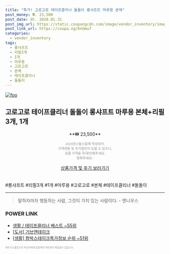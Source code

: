 ```yaml
--- 
title: "특가! 고로고로 테이프클리너 돌돌이 롱샤프트 마루용 본체" 
post_money: ₩. 23,500 
post_date: dt. 2020.01.31 
post_img_url: https://static.coupangcdn.com/image/vendor_inventory/images/2018/12/04/17/5/b71e424f-97d2-43b1-8446-1c8fda4a61a4.jpg 
post_link_url: https://coupa.ng/bnGmu7 
categories: 
  - vendor_inventory 
tags: 
  - 롱샤프트 
  - 리필3개 
  - 1개 
  - 마루용 
  - 고로고로 
  - 본체 
  - 테이프클리너 
  - 돌돌이 
--- 
```

[![foo](https://static.coupangcdn.com/image/vendor_inventory/images/2018/12/04/17/5/b71e424f-97d2-43b1-8446-1c8fda4a61a4.jpg)](https://coupa.ng/bnGmu7) 

## 고로고로 테이프클리너 돌돌이 롱샤프트 마루용 본체+리필3개, 1개 
<p style="text-align: center;">**₩ 23,500**</p> 
<p style="text-align: center;"><span style="color: #898c8f; font-family: Georgia,Times,serif; font-size: 0.75em;">2020년01월31일에 작성되어, <br>가격변동 및 추가할인이 있을 수 있으니,<br> 상품 가격을 꼭!확인해주세요.<br>행복하세요~</span> 
</p>	 
<div markdown="0" style="text-align: center;"><a href="https://coupa.ng/bnGmu7" class="btn btn--success">상품가격 및 후기 보러가기</a></div> 
<br><br> 
  #롱샤프트 #리필3개 #1개 #마루용 #고로고로 #본체 #테이프클리너 #돌돌이 
<hr> 

> 말하자마자 행동하는 사람, 그것이 가치 있는 사람이다. - 엔니우스 


### POWER LINK

* <a href="https://blog.naver.com/santokki14/221790869567" target="_blank">생활 / 테이프클리너 베스트 ~55위</a>
* <a href="https://blog.naver.com/santokki14/221783861509" target="_blank">[도서] 기브앤테이크</a>
* <a href="https://blog.naver.com/sakai111/221772288863" target="_blank"> [생활] 함박스테이크특가정보 순위 ~51위</a>

<span style="color: #898c8f; font-family: Georgia,Times,serif; font-size: 0.55em;">파트너스활동으로 작성자에게 일정액의 커미션이 제공될수 있습니다.</span> 
